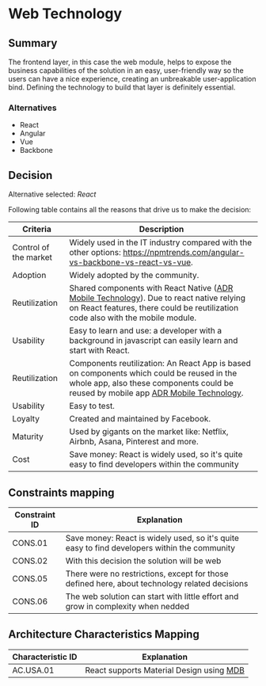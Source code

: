 # Web Technology

## Summary

The frontend layer, in this case the web module, helps to expose the business capabilities of the solution in an easy, user-friendly way so the users can have a nice experience, creating an unbreakable user-application bind. Defining the technology to build that layer is definitely essential.

### Alternatives

- React
- Angular
- Vue
- Backbone

## Decision 

Alternative selected: *React*

Following table contains all the reasons that drive us to make the decision:

| Criteria                 | Description                                                    
| --------------------     | ----------------------------------------------------------------------------------------------------- | 
| Control of the market    | Widely used in the IT industry compared with the other options: https://npmtrends.com/angular-vs-backbone-vs-react-vs-vue. |
| Adoption                 | Widely adopted by the community. | 
| Reutilization 		   | Shared components with React Native ([ADR Mobile Technology](./adr-mobile-technology.md)). Due to react native relying on React features, there could be reutilization code also with the mobile module.      									|
| Usability          	   | Easy to learn and use: a developer with a background in javascript can easily learn and start with React. |
| Reutilization            | Components reutilization: An React App is based on components which could be reused in the whole app, also these components could be reused by mobile app [ADR Mobile Technology](./adr-mobile-technology.md). |
| Usability                | Easy to test. |
| Loyalty                  | Created and maintained by Facebook. |
| Maturity				   | Used by gigants on the market like: Netflix, Airbnb, Asana, Pinterest and more. |
| Cost					   | Save money: React is widely used, so it's quite easy to find developers within the community |

## Constraints mapping

| Constraint ID | Explanation |
| ------------- | ----------- |
| CONS.01 | Save money: React is widely used, so it's quite easy to find developers within the community |
| CONS.02 | With this decision the solution will be web |
| CONS.05 | There were no restrictions, except for those defined here, about technology related decisions |
| CONS.06 | The web solution can start with little effort and grow in complexity when nedded |

## Architecture Characteristics Mapping

| Characteristic ID | Explanation |
| ------------- | ----------- |
| AC.USA.01 | React supports Material Design using [MDB](https://mdbootstrap.com/docs/react/) |
